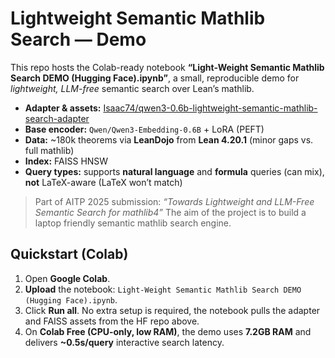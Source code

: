 # Lightweight Semantic Mathlib Search — Demo

This repo hosts the Colab-ready notebook **“Light-Weight Semantic Mathlib Search DEMO (Hugging Face).ipynb”**, a small, reproducible demo for *lightweight, LLM-free* semantic search over Lean’s mathlib.

- **Adapter & assets:** [Isaac74/qwen3-0.6b-lightweight-semantic-mathlib-search-adapter](https://huggingface.co/Isaac74/qwen3-0.6b-lightweight-semantic-mathlib-search-adapter)
- **Base encoder:** `Qwen/Qwen3-Embedding-0.6B` + LoRA (PEFT)
- **Data:** ~180k theorems via **LeanDojo** from **Lean 4.20.1** (minor gaps vs. full mathlib)
- **Index:** FAISS HNSW
- **Query types:** supports **natural language** and **formula** queries (can mix), **not** LaTeX-aware (LaTeX won’t match)

> Part of AITP 2025 submission: *“Towards Lightweight and LLM-Free Semantic Search for mathlib4”*
> The aim of the project is to build a laptop friendly semantic mathlib search engine.

## Quickstart (Colab)

1. Open **Google Colab**.
2. **Upload** the notebook: `Light-Weight Semantic Mathlib Search DEMO (Hugging Face).ipynb`.
3. Click **Run all**. No extra setup is required, the notebook pulls the adapter and FAISS assets from the HF repo above.
4. On **Colab Free (CPU-only, low RAM)**, the demo uses **7.2GB RAM** and delivers **~0.5s/query** interactive search latency.
